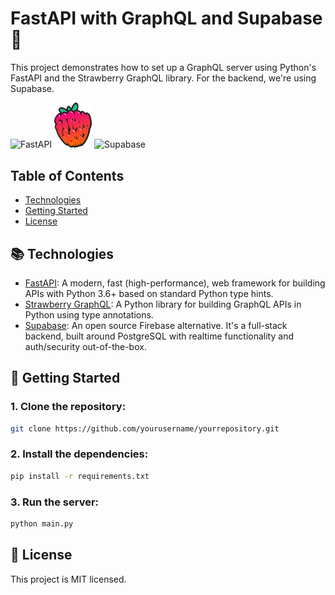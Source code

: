 # FastAPI with GraphQL and Supabase 🚀

This project demonstrates how to set up a GraphQL server using Python's FastAPI and the Strawberry GraphQL library. For the backend, we're using Supabase. 

<img src="https://fastapi.tiangolo.com/img/logo-margin/logo-teal.png" width="200" alt="FastAPI">
<img src="https://raw.githubusercontent.com/strawberry-graphql/strawberry/main/.github/logo.png" width="60" alt="Strawberry GraphQL">
<img src="https://user-images.githubusercontent.com/8291514/213727225-56186826-bee8-43b5-9b15-86e839d89393.png#gh-dark-mode-only" width="300" alt="Supabase">

## Table of Contents
- [Technologies](#technologies)
- [Getting Started](#getting-started)
- [License](#license)

## 📚 Technologies

- [FastAPI](https://fastapi.tiangolo.com/): A modern, fast (high-performance), web framework for building APIs with Python 3.6+ based on standard Python type hints.
- [Strawberry GraphQL](https://strawberry.rocks/): A Python library for building GraphQL APIs in Python using type annotations.
- [Supabase](https://supabase.io/): An open source Firebase alternative. It's a full-stack backend, built around PostgreSQL with realtime functionality and auth/security out-of-the-box.

## 🚀 Getting Started

### 1. Clone the repository:

```bash
git clone https://github.com/yourusername/yourrepository.git
```

### 2. Install the dependencies:

```bash
pip install -r requirements.txt
```

### 3. Run the server:

```bash
python main.py
```

## 📝 License

This project is MIT licensed.

